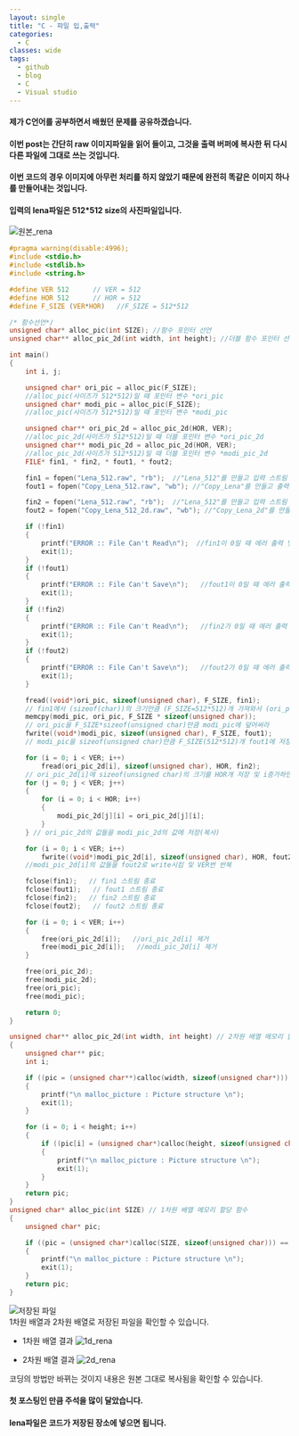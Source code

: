 ```yaml
---
layout: single
title: "C - 파일 입,출력"
categories:
  - C
classes: wide
tags:
  - github
  - blog
  - C
  - Visual studio
---
```


#### 제가 C언어를 공부하면서 배웠던 문제를 공유하겠습니다. ####

#### 이번 post는 간단히 raw 이미지파일을 읽어 들이고, 그것을 출력 버퍼에 복사한 뒤 다시 다른 파일에 그대로 쓰는 것입니다. ####
#### 이번 코드의 경우 이미지에 아무런 처리를 하지 않았기 때문에 완전히 똑같은 이미지 하나를 만들어내는 것입니다. ####

#### 입력의 lena파일은 512*512 size의 사진파일입니다. ####

![원본_rena](https://user-images.githubusercontent.com/61397479/82587143-9a753a00-9bd3-11ea-9742-e6692bac69de.png)


```c
#pragma warning(disable:4996);
#include <stdio.h>
#include <stdlib.h>
#include <string.h>

#define VER 512      // VER = 512
#define HOR 512      // HOR = 512
#define F_SIZE (VER*HOR)   //F_SIZE = 512*512

/* 함수선언*/
unsigned char* alloc_pic(int SIZE); //함수 포인터 선언
unsigned char** alloc_pic_2d(int width, int height); //더블 함수 포인터 선언

int main()
{
    int i, j;

    unsigned char* ori_pic = alloc_pic(F_SIZE);
    //alloc_pic(사이즈가 512*512)일 때 포인터 변수 *ori_pic
    unsigned char* modi_pic = alloc_pic(F_SIZE);
    //alloc_pic(사이즈가 512*512)일 때 포인터 변수 *modi_pic

    unsigned char** ori_pic_2d = alloc_pic_2d(HOR, VER);
    //alloc_pic_2d(사이즈가 512*512)일 때 더블 포인터 변수 *ori_pic_2d
    unsigned char** modi_pic_2d = alloc_pic_2d(HOR, VER);
    //alloc_pic_2d(사이즈가 512*512)일 때 더블 포인터 변수 *modi_pic_2d
    FILE* fin1, * fin2, * fout1, * fout2;

    fin1 = fopen("Lena_512.raw", "rb");  //"Lena_512"를 만들고 입력 스트림 생성
    fout1 = fopen("Copy_Lena_512.raw", "wb"); //"Copy_Lena"를 만들고 출력 스트림 생성

    fin2 = fopen("Lena_512.raw", "rb");  //"Lena_512"를 만들고 입력 스트림 생성
    fout2 = fopen("Copy_Lena_512_2d.raw", "wb"); //"Copy_Lena_2d"를 만들고 출력 스트림 생성

    if (!fin1)
    {
        printf("ERROR :: File Can't Read\n");  //fin1이 0일 때 에러 출력 및 종료
        exit(1);
    }
    if (!fout1)
    {
        printf("ERROR :: File Can't Save\n");   //fout1이 0일 때 에러 출력 및 종료
        exit(1);
    }
    if (!fin2)
    {
        printf("ERROR :: File Can't Read\n");   //fin2가 0일 때 에러 출력 및 종료
        exit(1);
    }
    if (!fout2)
    {
        printf("ERROR :: File Can't Save\n");   //fout2가 0일 때 에러 출력 및 종료
        exit(1);
    }

    fread((void*)ori_pic, sizeof(unsigned char), F_SIZE, fin1);
    // fin1에서 (sizeof(char))의 크기만큼 (F_SIZE=512*512)개 가져와서 (ori_pic)에 저장
    memcpy(modi_pic, ori_pic, F_SIZE * sizeof(unsigned char));
    // ori_pic을 F_SIZE*sizeof(unsigned char)만큼 modi_pic에 덮어써라
    fwrite((void*)modi_pic, sizeof(unsigned char), F_SIZE, fout1);
    // modi_pic을 sizeof(unsigned char)만큼 F_SIZE(512*512)개 fout1에 저장

    for (i = 0; i < VER; i++)
        fread(ori_pic_2d[i], sizeof(unsigned char), HOR, fin2);
    // ori_pic_2d[i]에 sizeof(unsigned char)의 크기를 HOR개 저장 및 i증가하면서 저장 반복
    for (j = 0; j < VER; j++)
    {
        for (i = 0; i < HOR; i++)
        {
            modi_pic_2d[j][i] = ori_pic_2d[j][i];
        }
    } // ori_pic_2d의 값들을 modi_pic_2d의 값에 저장(복사)

    for (i = 0; i < VER; i++)
        fwrite((void*)modi_pic_2d[i], sizeof(unsigned char), HOR, fout2);
    //modi_pic_2d[i]의 값들을 fout2로 write시킴 및 VER번 반복

    fclose(fin1);   // fin1 스트림 종료
    fclose(fout1);   // fout1 스트림 종료
    fclose(fin2);   // fin2 스트림 종료
    fclose(fout2);   // fout2 스트림 종료

    for (i = 0; i < VER; i++)
    {
        free(ori_pic_2d[i]);   //ori_pic_2d[i] 제거
        free(modi_pic_2d[i]);   //modi_pic_2d[i] 제거
    }

    free(ori_pic_2d);
    free(modi_pic_2d);
    free(ori_pic);
    free(modi_pic);

    return 0;
}

unsigned char** alloc_pic_2d(int width, int height) // 2차원 배열 메모리 할당 함수
{
    unsigned char** pic;
    int i;

    if ((pic = (unsigned char**)calloc(width, sizeof(unsigned char*))) == NULL)
    {
        printf("\n malloc_picture : Picture structure \n");
        exit(1);
    }

    for (i = 0; i < height; i++)
    {
        if ((pic[i] = (unsigned char*)calloc(height, sizeof(unsigned char))) == NULL)
        {
            printf("\n malloc_picture : Picture structure \n");
            exit(1);
        }
    }
    return pic;
}
unsigned char* alloc_pic(int SIZE) // 1차원 배열 메모리 할당 함수
{
    unsigned char* pic;

    if ((pic = (unsigned char*)calloc(SIZE, sizeof(unsigned char))) == NULL)
    {
        printf("\n malloc_picture : Picture structure \n");
        exit(1);
    }
    return pic;
}
```
![저장된 파일](https://user-images.githubusercontent.com/61397479/82587223-bf69ad00-9bd3-11ea-9db6-e5c5807a008f.PNG)  
1차원 배열과 2차원 배열로 저장된 파일을 확인할 수 있습니다.

+ 1차원 배열 결과
![1d_rena](https://user-images.githubusercontent.com/61397479/82587332-ea540100-9bd3-11ea-8f28-928567613821.png)  

+ 2차원 배열 결과
![2d_rena](https://user-images.githubusercontent.com/61397479/82587390-0fe10a80-9bd4-11ea-9c71-8f88207f342f.png)  

코딩의 방법만 바뀌는 것이지 내용은 원본 그대로 복사됨을 확인할 수 있습니다.

#### 첫 포스팅인 만큼 주석을 많이 달았습니다. ####

#### lena파일은 코드가 저장된 장소에 넣으면 됩니다. ####
